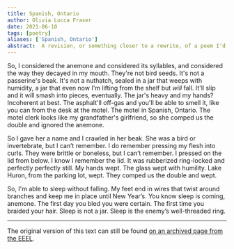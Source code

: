```yaml
---
title: Spanish, Ontario
author: Olivia Lucca Fraser
date: 2021-06-10
tags: [poetry]
aliases: ['Spanish, Ontario']
abstract:  A revision, or something closer to a rewrite, of a poem I'd published in 2014 in The Electric Encyclopedia of Experimental Literature (EEEL), now sadly defunct, under the title "If You're a Woman and You Feel Like This When You're Alone at Night, It's not Just You". The title came from a clickbait poetry exercise suggested somewhere on surrealist poetry tumblr. A fun scene. Seemed funny at the time.
---
```


So, I considered the anemone and considered its syllables, and considered the way they decayed in my mouth. They're not bird seeds. It's not a passerine's beak. It's not a nuthatch, sealed in a jar that weeps with humidity, a jar that even now I'm lifting from the shelf but _will_ fall. It'll slip and it will smash into pieces, eventually. The jar's heavy and my hands? Incoherent at best. The asphalt'll off-gas and you'll be able to smell it, like you can from the desk at the motel. The motel in Spanish, Ontario. The motel clerk looks like my grandfather's girlfriend, so she comped us the double and ignored the anemone.

So I gave her a name and I crawled in her beak. She was a bird or invertebrate, but I can’t remember. I do remember pressing my flesh into curls. They were brittle or boneless, but I can’t remember. I pressed on the lid from below. I know I remember the lid. It was rubberized ring-locked and perfectly perfectly still. My hands wept. The glass wept with humility. Lake Huron, from the parking lot, wept. They comped us the double and wept.

So, I'm able to sleep without falling. My feet end in wires that twist around branches and keep me in place until New Year’s. You know sleep is coming, anemone. The first day you bled you were certain. The first time you braided your hair. Sleep is not a jar. Sleep is the enemy’s well-threaded ring. 


---

The original version of this text can still be found 
[on an archived page from the EEEL](https://web.archive.org/web/20140714130912/http://theneweryork.com/if-youre-a-woman-and-youve-felt-like-this-when-youre-alone-at-night-its-not-just-you-olivia-fraser/).